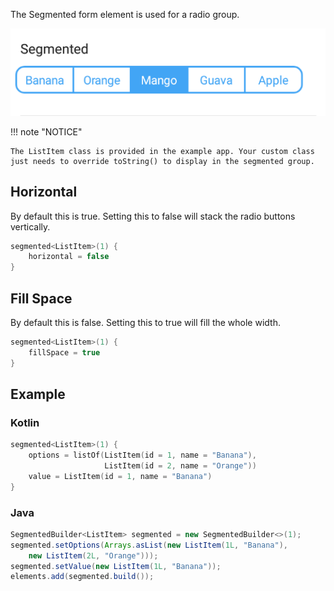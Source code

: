 The Segmented form element is used for a radio group.

![Example](/images/Segmented.PNG)

!!! note "NOTICE"

    The ListItem class is provided in the example app. Your custom class just needs to override toString() to display in the segmented group.

## Horizontal
By default this is true.
Setting this to false will stack the radio buttons vertically.
```kotlin
segmented<ListItem>(1) {
    horizontal = false
}
```

## Fill Space
By default this is false.
Setting this to true will fill the whole width.
```kotlin
segmented<ListItem>(1) {
    fillSpace = true
}
```

## Example

### Kotlin
```kotlin
segmented<ListItem>(1) {
    options = listOf(ListItem(id = 1, name = "Banana"), 
                     ListItem(id = 2, name = "Orange"))
    value = ListItem(id = 1, name = "Banana")
}
```

### Java
```java
SegmentedBuilder<ListItem> segmented = new SegmentedBuilder<>(1);
segmented.setOptions(Arrays.asList(new ListItem(1L, "Banana"),
    new ListItem(2L, "Orange")));
segmented.setValue(new ListItem(1L, "Banana"));
elements.add(segmented.build());
```